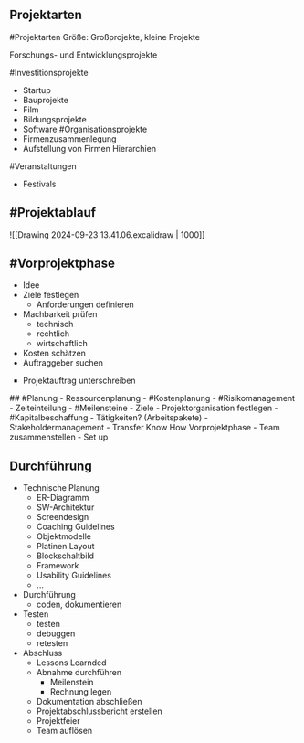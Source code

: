 ## Projektarten
#Projektarten
Größe: Großprojekte, kleine Projekte

Forschungs- und Entwicklungsprojekte

#Investitionsprojekte
- Startup
- Bauprojekte
- Film
- Bildungsprojekte
- Software
#Organisationsprojekte
- Firmenzusammenlegung
- Aufstellung von Firmen Hierarchien

#Veranstaltungen
- Festivals

## #Projektablauf
![[Drawing 2024-09-23 13.41.06.excalidraw | 1000]]

## #Vorprojektphase
- Idee
- Ziele festlegen
	- Anforderungen definieren
- Machbarkeit prüfen
	- technisch
	- rechtlich
	- wirtschaftlich
- Kosten schätzen
- Auftraggeber suchen
<ul type="square">
  <li>Projektauftrag unterschreiben
</ul>
## #Planung
- Ressourcenplanung
- #Kostenplanung
- #Risikomanagement
- Zeiteinteilung
	- #Meilensteine
- Ziele
- Projektorganisation festlegen
- #Kapitalbeschaffung
- Tätigkeiten? (Arbeitspakete)
- Stakeholdermanagement
- Transfer Know How Vorprojektphase
- Team zusammenstellen
- Set up

## Durchführung
- Technische Planung
	- ER-Diagramm
	- SW-Architektur
	- Screendesign
	- Coaching Guidelines
	- Objektmodelle
	- Platinen Layout
	- Blockschaltbild
	- Framework
	- Usability Guidelines
	- ...
- Durchführung
	- coden, dokumentieren
- Testen
	- testen
	- debuggen
	- retesten
- Abschluss
	- Lessons Learnded
	- Abnahme durchführen
		- Meilenstein
		- Rechnung legen
	- Dokumentation abschließen
	- Projektabschlussbericht erstellen
	- Projektfeier
	- Team auflösen